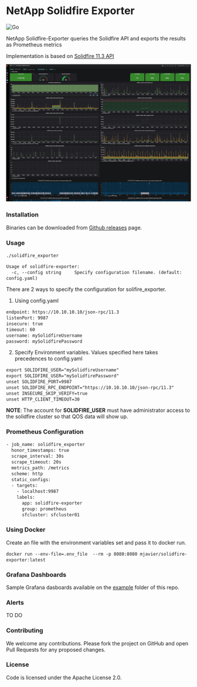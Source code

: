 # NetApp Solidfire Exporter

![Go](https://github.com/mjavier2k/solidfire-exporter/workflows/Go/badge.svg?event=push)

NetApp Solidfire-Exporter queries the Solidfire API and exports the results as Prometheus metrics

Implementation is based on [Solidfire 11.3 API](https://library.netapp.com/ecm/ecm_download_file/ECMLP2856155)


![Volume Metrics](examples/solidfire-volume.jpg?raw=true)

### Installation

Binaries can be downloaded from [Github releases](https://github.com/mjavier2k/solidfire-exporter/releases) page. 

### Usage

```
./solidfire_exporter
```

```
Usage of solidfire-exporter:
  -c, --config string     Specify configuration filename. (default: config.yaml)
```

There are 2 ways to specify the configuration for solifire_exporter.

1) Using config.yaml

```
endpoint: https://10.10.10.10/json-rpc/11.3
listenPort: 9987
insecure: true
timeout: 60
username: mySolidfireUsername
password: mySolidfirePassword
```

2) Specify Environment variables. Values specified here takes precedences to config.yaml

```
export SOLIDFIRE_USER="mySolidfireUsername"
export SOLIDFIRE_USER="mySolidfirePassword"
unset SOLIDFIRE_PORT=9987
unset SOLIDFIRE_RPC_ENDPOINT="https://10.10.10.10/json-rpc/11.3"
unset INSECURE_SKIP_VERIFY=true
unset HTTP_CLIENT_TIMEOUT=30
```

__NOTE__: The account for __SOLIDFIRE_USER__ must have administrator access to the solidfire cluster so that QOS data will show up.

### Prometheus Configuration

```
- job_name: solidfire_exporter
  honor_timestamps: true
  scrape_interval: 30s
  scrape_timeout: 20s
  metrics_path: /metrics
  scheme: http
  static_configs:
  - targets:
    - localhost:9987
    labels:
      app: solidfire-exporter
      group: prometheus
      sfcluster: sfcluster01
```

### Using Docker

Create an file with the environment variables set and pass it to docker run. 

```
docker run --env-file=.env_file  --rm -p 8080:8080 mjavier/solidfire-exporter:latest
```

### Grafana Dashboards

Sample Grafana dasboards available on the [example](https://github.com/mjavier2k/solidfire-exporter/tree/master/examples) folder of this repo.

### Alerts

TO DO


### Contributing
We welcome any contributions. Please fork the project on GitHub and open Pull Requests for any proposed changes.

### License
Code is licensed under the Apache License 2.0.

